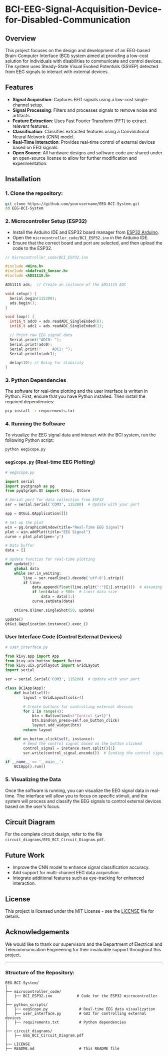 # BCI-EEG-Signal-Acquisition-Device-for-Disabled-Communication

## Overview

This project focuses on the design and development of an EEG-based Brain-Computer Interface (BCI) system aimed at providing a low-cost solution for individuals with disabilities to communicate and control devices. The system uses Steady-State Visual Evoked Potentials (SSVEP) detected from EEG signals to interact with external devices.

## Features

- **Signal Acquisition**: Captures EEG signals using a low-cost single-channel setup.
- **Signal Processing**: Filters and processes signals to remove noise and artifacts.
- **Feature Extraction**: Uses Fast Fourier Transform (FFT) to extract relevant features.
- **Classification**: Classifies extracted features using a Convolutional Neural Network (CNN) model.
- **Real-Time Interaction**: Provides real-time control of external devices based on EEG signals.
- **Open Source**: All hardware designs and software code are shared under an open-source license to allow for further modification and experimentation.

## Installation

### 1. Clone the repository:

```bash
git clone https://github.com/yourusername/EEG-BCI-System.git
cd EEG-BCI-System
```

### 2. Microcontroller Setup (ESP32)

- Install the Arduino IDE and ESP32 board manager from [ESP32 Arduino](https://github.com/espressif/arduino-esp32).
- Open the `microcontroller_code/BCI_ESP32.ino` in the Arduino IDE.
- Ensure that the correct board and port are selected, and then upload the code to the ESP32.

```cpp
// microcontroller_code/BCI_ESP32.ino

#include <Wire.h>
#include <Adafruit_Sensor.h>
#include <ADS1115.h>

ADS1115 ads;  // Create an instance of the ADS1115 ADC

void setup() {
  Serial.begin(115200);
  ads.begin();
}

void loop() {
  int16_t adc0 = ads.readADC_SingleEnded(0);
  int16_t adc1 = ads.readADC_SingleEnded(1);

  // Print raw EEG signal data
  Serial.print("ADC0: ");
  Serial.print(adc0);
  Serial.print("	 ADC1: ");
  Serial.println(adc1);

  delay(10); // Delay for stability
}
```

### 3. Python Dependencies

The software for real-time plotting and the user interface is written in Python. First, ensure that you have Python installed. Then install the required dependencies:

```bash
pip install -r requirements.txt
```

### 4. Running the Software

To visualize the EEG signal data and interact with the BCI system, run the following Python script:

```bash
python eegScope.py
```

### `eegScope.py` (Real-time EEG Plotting)

```python
# eegScope.py

import serial
import pyqtgraph as pg
from pyqtgraph.Qt import QtGui, QtCore

# Serial port for data collection from ESP32
ser = serial.Serial('COM3', 115200)  # Update with your port

app = QtGui.QApplication([])

# Set up the plot
win = pg.GraphicsWindow(title="Real-Time EEG Signal")
plot = win.addPlot(title="EEG Signal")
curve = plot.plot(pen='y')

# Data buffer
data = []

# Update function for real-time plotting
def update():
    global data
    while ser.in_waiting:
        line = ser.readline().decode('utf-8').strip()
        if line:
            data.append(float(line.split(":")[1].strip()))  # Assuming output from ESP32 is in the format "ADC0: value"
            if len(data) > 500:  # Limit data size
                data = data[1:]
            curve.setData(data)

    QtCore.QTimer.singleShot(50, update)

update()
QtGui.QApplication.instance().exec_()
```

### User Interface Code (Control External Devices)

```python
# user_interface.py

from kivy.app import App
from kivy.uix.button import Button
from kivy.uix.gridlayout import GridLayout
import serial

ser = serial.Serial('COM3', 115200)  # Update with your port

class BCIApp(App):
    def build(self):
        layout = GridLayout(cols=4)

        # Create buttons for controlling external devices
        for i in range(4):
            btn = Button(text=f"Control {i+1}")
            btn.bind(on_press=self.on_button_click)
            layout.add_widget(btn)
        return layout

    def on_button_click(self, instance):
        # Send the control signal based on the button clicked
        control_signal = instance.text.split()[1]
        ser.write(control_signal.encode())  # Sending the control signal to ESP32

if __name__ == '__main__':
    BCIApp().run()
```

### 5. Visualizing the Data

Once the software is running, you can visualize the EEG signal data in real-time. The interface will allow you to focus on specific stimuli, and the system will process and classify the EEG signals to control external devices based on the user's focus.

## Circuit Diagram

For the complete circuit design, refer to the file `circuit_diagrams/EEG_BCI_Circuit_Diagram.pdf`.

## Future Work

- Improve the CNN model to enhance signal classification accuracy.
- Add support for multi-channel EEG data acquisition.
- Integrate additional features such as eye-tracking for enhanced interaction.

## License

This project is licensed under the MIT License - see the [LICENSE](LICENSE) file for details.

## Acknowledgements

We would like to thank our supervisors and the Department of Electrical and Telecommunication Engineering for their invaluable support throughout this project.

---

### Structure of the Repository:

```plaintext
EEG-BCI-System/
│
├── microcontroller_code/
│   ├── BCI_ESP32.ino           # Code for the ESP32 microcontroller
│
├── python_scripts/
│   ├── eegScope.py              # Real-time EEG data visualization
│   ├── user_interface.py        # GUI for controlling external devices
│   ├── requirements.txt         # Python dependencies
│
├── circuit_diagrams/
│   ├── EEG_BCI_Circuit_Diagram.pdf
│
├── LICENSE
├── README.md                    # This README file
```
